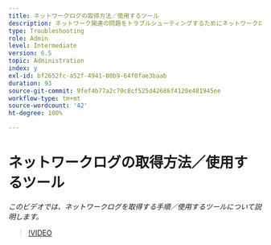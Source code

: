 ```yaml
---
title: ネットワークログの取得方法／使用するツール
description: ネットワーク関連の問題をトラブルシューティングするためにネットワークログを取得する手順
type: Troubleshooting
role: Admin
level: Intermediate
version: 6.5
topic: Administration
index: y
exl-id: bf2652fc-a52f-4941-80b9-64f0fae3baab
duration: 93
source-git-commit: 9fef4b77a2c70c8cf525d42686f4120e481945ee
workflow-type: tm+mt
source-wordcount: '42'
ht-degree: 100%

---
```


# ネットワークログの取得方法／使用するツール

*このビデオでは、ネットワークログを取得する手順／使用するツールについて説明します。*

>[!VIDEO](https://video.tv.adobe.com/v/335491?quality=12&learn=on)
